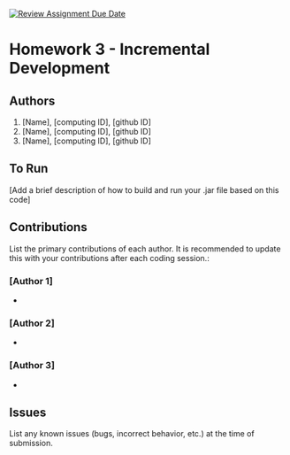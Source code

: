 [![Review Assignment Due Date](https://classroom.github.com/assets/deadline-readme-button-24ddc0f5d75046c5622901739e7c5dd533143b0c8e959d652212380cedb1ea36.svg)](https://classroom.github.com/a/ma-cxrlC)
# Homework 3 - Incremental Development

## Authors
1) [Name], [computing ID], [github ID]
2) [Name], [computing ID], [github ID]
3) [Name], [computing ID], [github ID]

## To Run

[Add a brief description of how to build and run your .jar file based on this code]

## Contributions

List the primary contributions of each author. It is recommended to update this with your contributions after each coding session.:

### [Author 1]

* 

### [Author 2]

* 

### [Author 3]

* 

## Issues

List any known issues (bugs, incorrect behavior, etc.) at the time of submission.